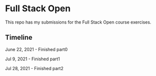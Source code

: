 # Full Stack Open

This repo has my submissions for the Full Stack Open course exercises.

## Timeline

June 22, 2021 - Finished part0

Jul 9, 2021 - Finished part1

Jul 28, 2021 - Finished part2
